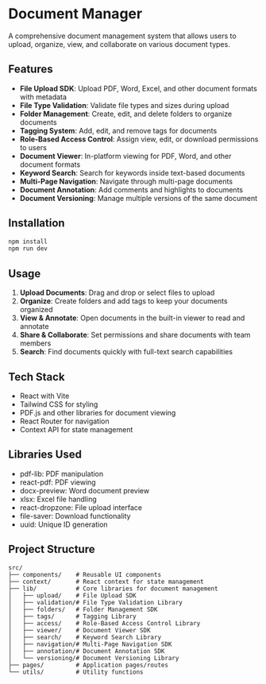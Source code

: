 # Document Manager

A comprehensive document management system that allows users to upload, organize, view, and collaborate on various document types.

## Features

- **File Upload SDK**: Upload PDF, Word, Excel, and other document formats with metadata
- **File Type Validation**: Validate file types and sizes during upload
- **Folder Management**: Create, edit, and delete folders to organize documents
- **Tagging System**: Add, edit, and remove tags for documents
- **Role-Based Access Control**: Assign view, edit, or download permissions to users
- **Document Viewer**: In-platform viewing for PDF, Word, and other document formats
- **Keyword Search**: Search for keywords inside text-based documents
- **Multi-Page Navigation**: Navigate through multi-page documents
- **Document Annotation**: Add comments and highlights to documents
- **Document Versioning**: Manage multiple versions of the same document

## Installation

```bash
npm install
npm run dev
```

## Usage

1. **Upload Documents**: Drag and drop or select files to upload
2. **Organize**: Create folders and add tags to keep your documents organized
3. **View & Annotate**: Open documents in the built-in viewer to read and annotate
4. **Share & Collaborate**: Set permissions and share documents with team members
5. **Search**: Find documents quickly with full-text search capabilities

## Tech Stack

- React with Vite
- Tailwind CSS for styling
- PDF.js and other libraries for document viewing
- React Router for navigation
- Context API for state management

## Libraries Used

- pdf-lib: PDF manipulation
- react-pdf: PDF viewing
- docx-preview: Word document preview
- xlsx: Excel file handling
- react-dropzone: File upload interface
- file-saver: Download functionality
- uuid: Unique ID generation

## Project Structure

```
src/
├── components/    # Reusable UI components
├── context/       # React context for state management
├── lib/           # Core libraries for document management
│   ├── upload/    # File Upload SDK
│   ├── validation/# File Type Validation Library
│   ├── folders/   # Folder Management SDK
│   ├── tags/      # Tagging Library
│   ├── access/    # Role-Based Access Control Library
│   ├── viewer/    # Document Viewer SDK
│   ├── search/    # Keyword Search Library
│   ├── navigation/# Multi-Page Navigation SDK
│   ├── annotation/# Document Annotation SDK
│   └── versioning/# Document Versioning Library
├── pages/         # Application pages/routes
└── utils/         # Utility functions
```


